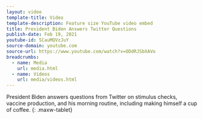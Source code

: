 ```yaml
---
layout: video
template-title: Video
template-description: Feature size YouTube video embed
title: President Biden Answers Twitter Questions
publish-date: Feb 19, 2021
youtube-id: SCauMQVzJuY
source-domain: youtube.com
source-url: https://www.youtube.com/watch?v=ODdRJSbXAVo
breadcrumbs:
  - name: Media
    url: media.html
  - name: Videos
    url: media/videos.html
---
```


President Biden answers questions from Twitter on stimulus checks, vaccine production, and his morning routine, including making himself a cup of coffee.
{: .maxw-tablet}